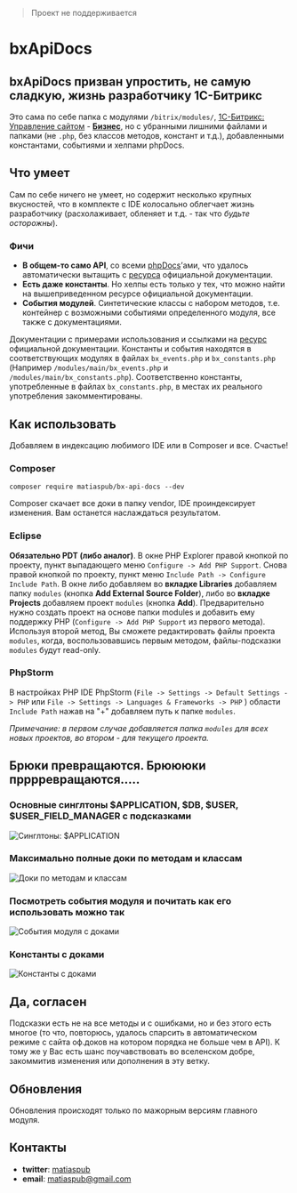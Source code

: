 > Проект не поддерживается

# bxApiDocs

## bxApiDocs призван упростить, не самую сладкую, жизнь разработчику 1С-Битрикс

Это сама по себе папка с модулями `/bitrix/modules/`, [1С-Битрикс: Управление сайтом](https://www.1c-bitrix.ru/products/cms/) - **[Бизнес](http://www.1c-bitrix.ru/download/cms.php#tab-php-link)**, но с убранными лишними файлами и папками (не `.php`, без классов методов, констант и т.д.), добавленными константами, событиями и хелпами phpDocs.

## Что умеет

Сам по себе ничего не умеет, но содержит несколько крупных вкусностей, что в комплекте с IDE колоcально облегчает жизнь разработчику (расхолаживает, обленяет и т.д. - так что *будьте осторожны*).

### Фичи

* **В общем-то само API**, со всеми [phpDocs](http://ru.wikipedia.org/wiki/PHPDoc)’ами, что удалось автоматически вытащить с [ресурса](http://dev.1c-bitrix.ru/api_help/) официальной документации.
* **Есть даже константы**. Но хелпы есть только у тех, что можно найти на вышеприведенном ресурсе официальной документации.
* **События модулей**. Синтетические классы с набором методов, т.е. контейнер с возможными событиями определенного модуля, все также с документациями.

Документации с примерами использования и ссылками на [ресурс](http://dev.1c-bitrix.ru/api_help/) официальной документации. Константы и события находятся в соответствующих модулях в файлах `bx_events.php` и `bx_constants.php` (Например `/modules/main/bx_events.php` и `/modules/main/bx_constants.php`). Соответственно константы, употребленные в файлах `bx_constants.php`, в местах иx реального употребления закомментированы.

## Как использовать

Добавляем в индексацию любимого IDE или в Composer и все. Счастье!

### Composer

`composer require matiaspub/bx-api-docs --dev`

Composer скачает все доки в папку vendor, IDE проиндексирует изменения. Вам останется наслаждаться результатом.

### Eclipse

**Обязательно PDT (либо аналог)**. В окне PHP Explorer правой кнопкой по проекту, пункт выпадающего меню `Configure -> Add PHP Support`. Снова правой кнопкой по проекту, пункт меню `Include Path -> Configure Include Path`. В окне либо добавляем во **вкладке Libraries** добавляем папку `modules` (кнопка **Add External Source Folder**), либо во **вкладке Projects** добавляем проект `modules` (кнопка **Add**). Предварительно нужно создать проект на основе папки modules и добавить ему поддержку PHP (`Configure -> Add PHP Support` из первого метода). Используя второй метод, Вы сможете редактировать файлы проекта `modules`, когда, воспользовавшись первым методом, файлы-подсказки `modules` будут read-only.

### PhpStorm

В настройках PHP IDE PhpStorm (`File -> Settings -> Default Settings -> PHP` или `File -> Settings -> Languages & Frameworks -> PHP` ) области `Include Path` нажав на "+" добавляем путь к папке `modules`.

_Примечание: в первом случае добавляется папка `modules` для всех новых проектов, во втором - для текущего проекта._ 

## Брюки превращаются. Брюююки прррревращаются.....

### Основные синглтоны $APPLICATION, $DB, $USER, $USER_FIELD_MANAGER с подсказками

![Синглтоны: $APPLICATION](https://monosnap.com/image/dplrjSLmBXtK3A8Rv3nXJIj6g.png)

### Максимально полные доки по методам и классам

![Доки по методам и классам](https://monosnap.com/image/9oRa5bZj9qbLVeNk3R6NYu44u.png)

### Посмотреть события модуля и почитать как его использовать можно так

![События модуля с доками](https://monosnap.com/image/9pIhjhvYbK56RumvtVfoRgDls.png)

### Константы с доками

![Константы с доками](https://monosnap.com/image/FbBLw677cEfUrOMcuGOjH9j3H.png)

## Да, согласен

Подсказки есть не на все методы и с ошибками, но и без этого есть многое (то что, повторюсь, удалось спарсить в автоматическом режиме с сайта оф.доков на котором порядка не больше чем в API). К тому же у Вас есть шанс поучавствовать во вселенском добре, закоммитив изменения или дополнения в эту ветку.

## Обновления

Обновления происходят только по мажорным версиям главного модуля.

## Контакты

* **twitter**: [matiaspub](https://twitter.com/matiaspub)
* **email**: matiaspub@gmail.com
